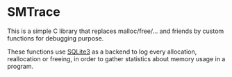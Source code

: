 SMTrace
=======

This is a simple C library that replaces malloc/free/... and friends
by custom functions for debugging purpose.

These functions use [SQLite3](http://www.sqlite.org/) as a backend to log
every allocation, reallocation or freeing, in order to gather statistics
about memory usage in a program.